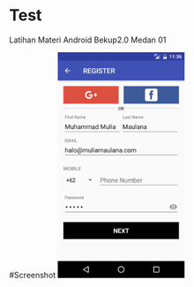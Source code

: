 # Test
Latihan Materi Android Bekup2.0 Medan 01</br>

#Screenshot
<img src="https://raw.githubusercontent.com/iqbal09/BekupAndroid01/master/muliamaulana/Bekup1/Screenshot_Bekup1.png" width="230">

